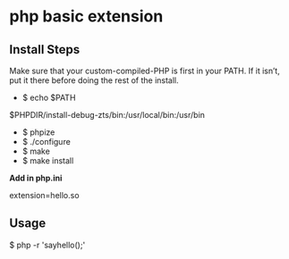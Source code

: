 # php basic extension

## Install Steps

 Make sure that your custom-compiled-PHP is first in your PATH. If it isn’t, put it there before doing the rest of the install.

- $ echo $PATH

 $PHPDIR/install-debug-zts/bin:/usr/local/bin:/usr/bin

- $ phpize
- $ ./configure
- $ make
- $ make install

__Add in php.ini__

extension=hello.so

## Usage
$ php -r 'sayhello();'

